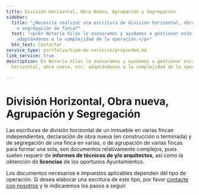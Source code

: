 ```yaml
---
title: División Horizontal, Obra Nueva, Agrupación y Segregación
sidebar:
  title: "¿Necesita realizar una escritura de división horizontal, obra nueva, agrupación
    o segregación de finca?"
  text: "<p>En Notaría Vilas le asesoramos y ayudamos a gestionar este tipo de escrituras
    adaptándonos a la complejidad de la operación.</p>"
  btn_text: Contactar
service_type: portfolio/tipo-de-servicio/propiedad.md
link_service: true
description: En Notaría Vilas le asesoramos y ayudamos a gestionar escrituras de división
  horizontal, obra nueva, etc. adaptándonos a la complejidad de la operación.

---
```

# División Horizontal, Obra nueva, Agrupación y Segregación

Las escrituras de división horizontal de un inmueble en varias fincas independientes, declaración de obra nueva (en construcción o terminada) y de segregación de una finca en varias, o de agrupación de varias fincas para formar una sola, son documentos relativamente complejos, pues suelen requerir de **informes de técnicos de y/o arquitectos**, así como la obtención de **licencias** de los oportunos Ayuntamientos.

Los documentos necesarios e impuestos aplicables dependen del tipo de operación. Si desea elaborar una escritura de este tipo, por favor [contacte con nosotros](/contacto) y le indicaremos los pasos a seguir.